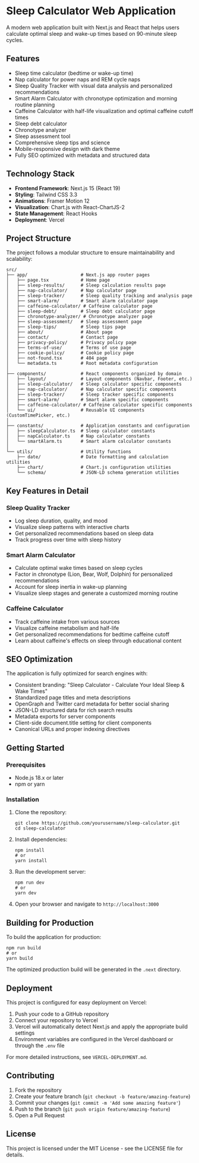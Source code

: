# Sleep Calculator Web Application

A modern web application built with Next.js and React that helps users calculate optimal sleep and wake-up times based on 90-minute sleep cycles.

## Features

- Sleep time calculator (bedtime or wake-up time)
- Nap calculator for power naps and REM cycle naps
- Sleep Quality Tracker with visual data analysis and personalized recommendations
- Smart Alarm Calculator with chronotype optimization and morning routine planning
- Caffeine Calculator with half-life visualization and optimal caffeine cutoff times
- Sleep debt calculator
- Chronotype analyzer
- Sleep assessment tool
- Comprehensive sleep tips and science
- Mobile-responsive design with dark theme
- Fully SEO optimized with metadata and structured data

## Technology Stack

- **Frontend Framework**: Next.js 15 (React 19)
- **Styling**: Tailwind CSS 3.3
- **Animations**: Framer Motion 12
- **Visualization**: Chart.js with React-ChartJS-2
- **State Management**: React Hooks
- **Deployment**: Vercel

## Project Structure

The project follows a modular structure to ensure maintainability and scalability:

```
src/
├── app/                    # Next.js app router pages
│   ├── page.tsx            # Home page
│   ├── sleep-results/      # Sleep calculation results page
│   ├── nap-calculator/     # Nap calculator page
│   ├── sleep-tracker/      # Sleep quality tracking and analysis page
│   ├── smart-alarm/        # Smart alarm calculator page
│   ├── caffeine-calculator/ # Caffeine calculator page
│   ├── sleep-debt/         # Sleep debt calculator page
│   ├── chronotype-analyzer/ # Chronotype analyzer page  
│   ├── sleep-assessment/   # Sleep assessment page
│   ├── sleep-tips/         # Sleep tips page
│   ├── about/              # About page
│   ├── contact/            # Contact page
│   ├── privacy-policy/     # Privacy policy page
│   ├── terms-of-use/       # Terms of use page
│   ├── cookie-policy/      # Cookie policy page
│   ├── not-found.tsx       # 404 page
│   └── metadata.ts         # Root metadata configuration
│
├── components/             # React components organized by domain
│   ├── layout/             # Layout components (Navbar, Footer, etc.)
│   ├── sleep-calculator/   # Sleep calculator specific components
│   ├── nap-calculator/     # Nap calculator specific components
│   ├── sleep-tracker/      # Sleep tracker specific components
│   ├── smart-alarm/        # Smart alarm specific components
│   ├── caffeine-calculator/ # Caffeine calculator specific components
│   └── ui/                 # Reusable UI components (CustomTimePicker, etc.)
│
├── constants/              # Application constants and configuration
│   ├── sleepCalculator.ts  # Sleep calculator constants
│   ├── napCalculator.ts    # Nap calculator constants
│   └── smartAlarm.ts       # Smart alarm calculator constants
│
└── utils/                  # Utility functions
    ├── date/               # Date formatting and calculation utilities
    ├── chart/              # Chart.js configuration utilities
    └── schema/             # JSON-LD schema generation utilities
```

## Key Features in Detail

### Sleep Quality Tracker
- Log sleep duration, quality, and mood
- Visualize sleep patterns with interactive charts
- Get personalized recommendations based on sleep data
- Track progress over time with sleep history

### Smart Alarm Calculator
- Calculate optimal wake times based on sleep cycles
- Factor in chronotype (Lion, Bear, Wolf, Dolphin) for personalized recommendations
- Account for sleep inertia in wake-up planning
- Visualize sleep stages and generate a customized morning routine

### Caffeine Calculator
- Track caffeine intake from various sources
- Visualize caffeine metabolism and half-life
- Get personalized recommendations for bedtime caffeine cutoff
- Learn about caffeine's effects on sleep through educational content

## SEO Optimization

The application is fully optimized for search engines with:

- Consistent branding: "Sleep Calculator - Calculate Your Ideal Sleep & Wake Times"
- Standardized page titles and meta descriptions
- OpenGraph and Twitter card metadata for better social sharing
- JSON-LD structured data for rich search results
- Metadata exports for server components
- Client-side document.title setting for client components
- Canonical URLs and proper indexing directives

## Getting Started

### Prerequisites

- Node.js 18.x or later
- npm or yarn

### Installation

1. Clone the repository:
   ```
   git clone https://github.com/yourusername/sleep-calculator.git
   cd sleep-calculator
   ```

2. Install dependencies:
   ```
   npm install
   # or
   yarn install
   ```

3. Run the development server:
   ```
   npm run dev
   # or
   yarn dev
   ```

4. Open your browser and navigate to `http://localhost:3000`

## Building for Production

To build the application for production:

```
npm run build
# or
yarn build
```

The optimized production build will be generated in the `.next` directory.

## Deployment

This project is configured for easy deployment on Vercel:

1. Push your code to a GitHub repository
2. Connect your repository to Vercel
3. Vercel will automatically detect Next.js and apply the appropriate build settings
4. Environment variables are configured in the Vercel dashboard or through the `.env` file

For more detailed instructions, see `VERCEL-DEPLOYMENT.md`.

## Contributing

1. Fork the repository
2. Create your feature branch (`git checkout -b feature/amazing-feature`)
3. Commit your changes (`git commit -m 'Add some amazing feature'`)
4. Push to the branch (`git push origin feature/amazing-feature`)
5. Open a Pull Request

## License

This project is licensed under the MIT License - see the LICENSE file for details.